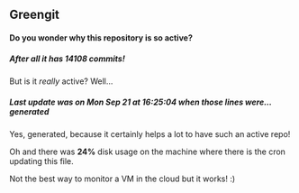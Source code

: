 ## Greengit

#### Do you wonder why this repository is so active?

##### After all it has 14108 commits!

But is it *really* active? Well...

##### Last update was on Mon Sep 21 at 16:25:04 when those lines were... generated

Yes, generated, because it certainly helps a lot to have such an active repo!

Oh and there was **24%** disk usage on the machine
where there is the cron updating this file.

Not the best way to monitor a VM in the cloud but it works! :)
